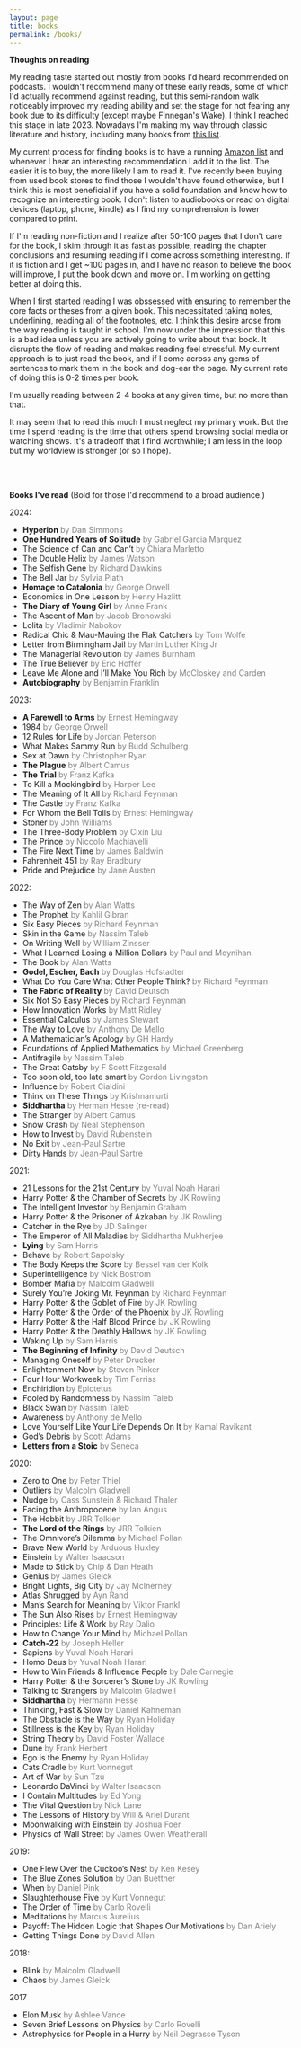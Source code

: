 ```yaml
---
layout: page
title: books
permalink: /books/
---
```


**Thoughts on reading**

My reading taste started out mostly from books I'd heard recommended on podcasts. I wouldn't recommend many of these early reads, some of which I'd actually recommend against reading, but this semi-random walk noticeably improved my reading ability and set the stage for not fearing any book due to its difficulty (except maybe Finnegan's Wake). I think I reached this stage in late 2023. Nowadays I'm making my way through classic literature and history, including many books from [this list](https://a16z.com/what-ive-been-up-to-lately/).

My current process for finding books is to have a running [Amazon list](https://www.amazon.com/hz/wishlist/ls/1KCMPBSI2K7NI?ref_=wl_share) and whenever I hear an interesting recommendation I add it to the list. The easier it is to buy, the more likely I am to read it. I've recently been buying from used book stores to find those I wouldn't have found otherwise, but I think this is most beneficial if you have a solid foundation and know how to recognize an interesting book. I don't listen to audiobooks or read on digital devices (laptop, phone, kindle) as I find my comprehension is lower compared to print.

If I'm reading non-fiction and I realize after 50-100 pages that I don't care for the book, I skim through it as fast as possible, reading the chapter conclusions and resuming reading if I come across something interesting. If it is fiction and I get ~100 pages in, and I have no reason to believe the book will improve, I put the book down and move on. I'm working on getting better at doing this.

When I first started reading I was obssessed with ensuring to remember the core facts or theses from a given book. This necessitated taking notes, underlining, reading all of the footnotes, etc. I think this desire arose from the way reading is taught in school. I'm now under the impression that this is a bad idea unless you are actively going to write about that book. It disrupts the flow of reading and makes reading feel stressful. My current approach is to just read the book, and if I come across any gems of sentences to mark them in the book and dog-ear the page. My current rate of doing this is 0-2 times per book.

I'm usually reading between 2-4 books at any given time, but no more than that.

It may seem that to read this much I must neglect my primary work. But the time I spend reading is the time that others spend browsing social media or watching shows. It's a tradeoff that I find worthwhile; I am less in the loop but my worldview is stronger (or so I hope).

<br/><br/>

**Books I've read** (Bold for those I'd recommend to a broad audience.)

2024:
- **Hyperion** <span style="color:gray">by Dan Simmons</span>
- **One Hundred Years of Solitude** <span style="color:gray">by Gabriel Garcia Marquez</span>
- The Science of Can and Can’t <span style="color:gray">by Chiara Marletto</span>
- The Double Helix <span style="color:gray">by James Watson</span>
- The Selfish Gene <span style="color:gray">by Richard Dawkins</span>
- The Bell Jar <span style="color:gray">by Sylvia Plath</span>
- **Homage to Catalonia** <span style="color:gray">by George Orwell</span>
- Economics in One Lesson <span style="color:gray">by Henry Hazlitt</span>
- **The Diary of Young Girl** <span style="color:gray">by Anne Frank</span>
- The Ascent of Man <span style="color:gray">by Jacob Bronowski</span>
- Lolita <span style="color:gray">by Vladimir Nabokov</span>
- Radical Chic & Mau-Mauing the Flak Catchers <span style="color:gray">by Tom Wolfe</span>
- Letter from Birmingham Jail <span style="color:gray">by Martin Luther King Jr</span>
- The Managerial Revolution <span style="color:gray">by James Burnham</span>
- The True Believer <span style="color:gray">by Eric Hoffer</span>
- Leave Me Alone and I’ll Make You Rich <span style="color:gray">by McCloskey and Carden</span>
- **Autobiography** <span style="color:gray">by Benjamin Franklin</span>

2023:
- **A Farewell to Arms** <span style="color:gray">by Ernest Hemingway</span>
- 1984 <span style="color:gray">by George Orwell</span>
- 12 Rules for Life <span style="color:gray">by Jordan Peterson</span>
- What Makes Sammy Run <span style="color:gray">by Budd Schulberg</span>
- Sex at Dawn <span style="color:gray">by Christopher Ryan</span>
- **The Plague** <span style="color:gray">by Albert Camus</span>
- **The Trial** <span style="color:gray">by Franz Kafka</span>
- To Kill a Mockingbird <span style="color:gray">by Harper Lee</span>
- The Meaning of It All <span style="color:gray">by Richard Feynman</span>
- The Castle <span style="color:gray">by Franz Kafka</span>
- For Whom the Bell Tolls <span style="color:gray">by Ernest Hemingway</span>
- Stoner <span style="color:gray">by John Williams</span>
- The Three-Body Problem <span style="color:gray">by Cixin Liu</span>
- The Prince <span style="color:gray">by Niccolò Machiavelli</span>
- The Fire Next Time <span style="color:gray">by James Baldwin</span>
- Fahrenheit 451 <span style="color:gray">by Ray Bradbury</span>
- Pride and Prejudice <span style="color:gray">by Jane Austen</span>

2022:
- The Way of Zen <span style="color:gray">by Alan Watts</span>
- The Prophet <span style="color:gray">by Kahlil Gibran</span>
- Six Easy Pieces <span style="color:gray">by Richard Feynman</span>
- Skin in the Game <span style="color:gray">by Nassim Taleb</span>
- On Writing Well <span style="color:gray">by William Zinsser</span>
- What I Learned Losing a Million Dollars <span style="color:gray">by Paul and Moynihan</span>
- The Book <span style="color:gray">by Alan Watts</span>
- **Godel, Escher, Bach** <span style="color:gray">by Douglas Hofstadter</span>
- What Do You Care What Other People Think? <span style="color:gray">by Richard Feynman</span>
- **The Fabric of Reality** <span style="color:gray">by David Deutsch</span>
- Six Not So Easy Pieces <span style="color:gray">by Richard Feynman</span>
- How Innovation Works <span style="color:gray">by Matt Ridley</span>
- Essential Calculus <span style="color:gray">by James Stewart</span>
- The Way to Love <span style="color:gray">by Anthony De Mello</span>
- A Mathematician’s Apology <span style="color:gray">by GH Hardy</span>
- Foundations of Applied Mathematics <span style="color:gray">by Michael Greenberg</span>
- Antifragile <span style="color:gray">by Nassim Taleb</span>
- The Great Gatsby <span style="color:gray">by F Scott Fitzgerald</span>
- Too soon old, too late smart <span style="color:gray">by Gordon Livingston</span>
- Influence <span style="color:gray">by Robert Cialdini</span>
- Think on These Things <span style="color:gray">by Krishnamurti</span>
- **Siddhartha** <span style="color:gray">by Herman Hesse (re-read)</span>
- The Stranger <span style="color:gray">by Albert Camus</span>
- Snow Crash <span style="color:gray">by Neal Stephenson</span>
- How to Invest <span style="color:gray">by David Rubenstein</span>
- No Exit <span style="color:gray">by Jean-Paul Sartre</span>
- Dirty Hands <span style="color:gray">by Jean-Paul Sartre</span>

2021:
- 21 Lessons for the 21st Century <span style="color:gray">by Yuval Noah Harari</span>
- Harry Potter & the Chamber of Secrets <span style="color:gray">by JK Rowling</span>
- The Intelligent Investor <span style="color:gray">by Benjamin Graham</span>
- Harry Potter & the Prisoner of Azkaban <span style="color:gray">by JK Rowling</span>
- Catcher in the Rye <span style="color:gray">by JD Salinger</span>
- The Emperor of All Maladies <span style="color:gray">by Siddhartha Mukherjee</span>
- **Lying** <span style="color:gray">by Sam Harris</span>
- Behave <span style="color:gray">by Robert Sapolsky</span>
- The Body Keeps the Score <span style="color:gray">by Bessel van der Kolk</span>
- Superintelligence <span style="color:gray">by Nick Bostrom</span>
- Bomber Mafia <span style="color:gray">by Malcolm Gladwell</span>
- Surely You’re Joking Mr. Feynman <span style="color:gray">by Richard Feynman</span>
- Harry Potter & the Goblet of Fire <span style="color:gray">by JK Rowling</span>
- Harry Potter & the Order of the Phoenix <span style="color:gray">by JK Rowling</span>
- Harry Potter & the Half Blood Prince <span style="color:gray">by JK Rowling</span>
- Harry Potter & the Deathly Hallows <span style="color:gray">by JK Rowling</span>
- Waking Up <span style="color:gray">by Sam Harris</span>
- **The Beginning of Infinity** <span style="color:gray">by David Deutsch</span>
- Managing Oneself <span style="color:gray">by Peter Drucker</span>
- Enlightenment Now <span style="color:gray">by Steven Pinker</span>
- Four Hour Workweek <span style="color:gray">by Tim Ferriss</span>
- Enchiridion <span style="color:gray">by Epictetus</span>
- Fooled by Randomness <span style="color:gray">by Nassim Taleb</span>
- Black Swan <span style="color:gray">by Nassim Taleb</span>
- Awareness <span style="color:gray">by Anthony de Mello</span>
- Love Yourself Like Your Life Depends On It <span style="color:gray">by Kamal Ravikant</span>
- God’s Debris <span style="color:gray">by Scott Adams</span>
- **Letters from a Stoic** <span style="color:gray">by Seneca</span>

2020:
- Zero to One <span style="color:gray">by Peter Thiel</span>
- Outliers <span style="color:gray">by Malcolm Gladwell</span>
- Nudge <span style="color:gray">by Cass Sunstein & Richard Thaler</span>
- Facing the Anthropocene <span style="color:gray">by Ian Angus</span>
- The Hobbit <span style="color:gray">by JRR Tolkien</span>
- **The Lord of the Rings** <span style="color:gray">by JRR Tolkien</span>
- The Omnivore’s Dilemma <span style="color:gray">by Michael Pollan</span>
- Brave New World <span style="color:gray">by Arduous Huxley</span>
- Einstein <span style="color:gray">by Walter Isaacson</span>
- Made to Stick <span style="color:gray">by Chip & Dan Heath</span>
- Genius <span style="color:gray">by James Gleick</span>
- Bright Lights, Big City <span style="color:gray">by Jay McInerney</span>
- Atlas Shrugged <span style="color:gray">by Ayn Rand</span>
- Man’s Search for Meaning <span style="color:gray">by Viktor Frankl</span>
- The Sun Also Rises <span style="color:gray">by Ernest Hemingway</span>
- Principles: Life & Work <span style="color:gray">by Ray Dalio</span>
- How to Change Your Mind <span style="color:gray">by Michael Pollan</span>
- **Catch-22** <span style="color:gray">by Joseph Heller</span>
- Sapiens <span style="color:gray">by Yuval Noah Harari</span>
- Homo Deus <span style="color:gray">by Yuval Noah Harari</span>
- How to Win Friends & Influence People <span style="color:gray">by Dale Carnegie</span>
- Harry Potter & the Sorcerer’s Stone <span style="color:gray">by JK Rowling</span>
- Talking to Strangers <span style="color:gray">by Malcolm Gladwell</span>
- **Siddhartha** <span style="color:gray">by Hermann Hesse</span>
- Thinking, Fast & Slow <span style="color:gray">by Daniel Kahneman</span>
- The Obstacle is the Way <span style="color:gray">by Ryan Holiday</span>
- Stillness is the Key <span style="color:gray">by Ryan Holiday</span>
- String Theory <span style="color:gray">by David Foster Wallace</span>
- Dune <span style="color:gray">by Frank Herbert</span>
- Ego is the Enemy <span style="color:gray">by Ryan Holiday</span>
- Cats Cradle <span style="color:gray">by Kurt Vonnegut</span>
- Art of War <span style="color:gray">by Sun Tzu</span>
- Leonardo DaVinci <span style="color:gray">by Walter Isaacson</span>
- I Contain Multitudes <span style="color:gray">by Ed Yong</span>
- The Vital Question <span style="color:gray">by Nick Lane</span>
- The Lessons of History <span style="color:gray">by Will & Ariel Durant</span>
- Moonwalking with Einstein <span style="color:gray">by Joshua Foer</span>
- Physics of Wall Street <span style="color:gray">by James Owen Weatherall</span>

2019:
- One Flew Over the Cuckoo’s Nest <span style="color:gray">by Ken Kesey</span>
- The Blue Zones Solution <span style="color:gray">by Dan Buettner</span>
- When <span style="color:gray">by Daniel Pink</span>
- Slaughterhouse Five <span style="color:gray">by Kurt Vonnegut</span>
- The Order of Time <span style="color:gray">by Carlo Rovelli</span>
- Meditations <span style="color:gray">by Marcus Aurelius</span>
- Payoff: The Hidden Logic that Shapes Our Motivations <span style="color:gray">by Dan Ariely</span>
- Getting Things Done <span style="color:gray">by David Allen</span>

2018:
- Blink <span style="color:gray">by Malcolm Gladwell</span>
- Chaos <span style="color:gray">by James Gleick</span>

2017
- Elon Musk <span style="color:gray">by Ashlee Vance</span>
- Seven Brief Lessons on Physics <span style="color:gray">by Carlo Rovelli</span>
- Astrophysics for People in a Hurry <span style="color:gray">by Neil Degrasse Tyson</span>